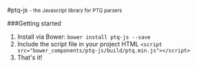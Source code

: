 #ptq-js <small>- the Javascript library for PTQ parsers</small>


###Getting started
1. Install via Bower: ```bower install ptq-js --save```
2. Include the script file in your project HTML ```<script src="bower_components/ptq-js/build/ptq.min.js"></script>```
3. That's it!

